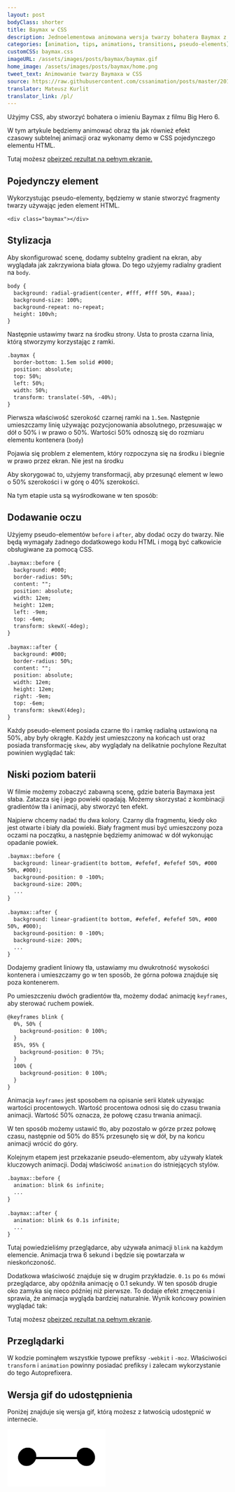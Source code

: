 ```yaml
---
layout: post
bodyClass: shorter
title: Baymax w CSS
description: Jednoelementowa animowana wersja twarzy bohatera Baymax z filmu Big Hero 6.
categories: [animation, tips, animations, transitions, pseudo-elements]
customCSS: baymax.css
imageURL: /assets/images/posts/baymax/baymax.gif
home_image: /assets/images/posts/baymax/home.png
tweet_text: Animowanie twarzy Baymaxa w CSS
source: https://raw.githubusercontent.com/cssanimation/posts/master/2015-02-18-baymax.md
translator: Mateusz Kurlit
translator_link: /pl/
---
```


Użyjmy CSS, aby stworzyć bohatera o imieniu Baymax z filmu Big Hero 6.

W tym artykule będziemy animować obraz tła jak r&oacute;wnież efekt czasowy&nbsp;subtelnej animacji oraz wykonamy demo w CSS&nbsp;pojedynczego elementu HTML.

<section class="demo-container baymax-container"><a href="http://codepen.io/donovanh/full/ZYaMjw/" class="baymax"></a></section>

Tutaj możesz [obejrzeć rezultat na pełnym ekranie.](http://codepen.io/donovanh/full/ZYaMjw/)

## Pojedynczy element

Wykorzystując pseudo-elementy, będziemy w stanie stworzyć fragmenty twarzy używając jeden element HTML. 
 
    <div class="baymax"></div>

## Stylizacja

Aby skonfigurować scenę, dodamy subtelny gradient na ekran, aby wyglądała jak zakrzywiona biała głowa. Do tego użyjemy radialny gradient na `body`.
 
    body {
      background: radial-gradient(center, #fff, #fff 50%, #aaa);
      background-size: 100%;
      background-repeat: no-repeat;
      height: 100vh;
    }

Następnie ustawimy twarz na środku strony. Usta to prosta czarna linia, kt&oacute;rą stworzymy korzystając z ramki.
 
    .baymax {
      border-bottom: 1.5em solid #000;
      position: absolute;
      top: 50%;
      left: 50%;
      width: 50%;
      transform: translate(-50%, -40%);
    }

Pierwsza właściwość szerokość czarnej ramki na `1.5em`. Następnie umieszczamy linię używając pozycjonowania absolutnego, przesuwając w d&oacute;ł o 50% i w prawo o 50%. Wartości 50% odnoszą się do rozmiaru elementu kontenera (`body`)

Pojawia się problem z elementem, kt&oacute;ry rozpoczyna się na środku i biegnie w prawo przez ekran. Nie jest na środku

Aby skorygować to, użyjemy transformacji, aby przesunąć element w lewo o 50% szerokości i w g&oacute;rę o 40% szerokości.

Na tym etapie usta są wyśrodkowane w ten spos&oacute;b:

<section class="demo-container baymax-container"><span class="baymax no-pseudo-elements"></span></section>

## Dodawanie oczu

Użyjemy pseudo-element&oacute;w `before` i `after`, aby dodać oczy do twarzy. Nie będą wymagały żadnego dodatkowego kodu HTML i mogą być całkowicie obsługiwane za pomocą CSS.
 
    .baymax::before {
      background: #000;
      border-radius: 50%;
      content: "";
      position: absolute;
      width: 12em;
      height: 12em;
      left: -9em;
      top: -6em;
      transform: skewX(-4deg);
    }

    .baymax::after {
      background: #000;
      border-radius: 50%;
      content: "";
      position: absolute;
      width: 12em;
      height: 12em;
      right: -9em;
      top: -6em;
      transform: skewX(4deg);
    }

Każdy pseudo-element posiada czarne tło i ramkę radialną ustawioną na 50%, aby były okrągłe. Każdy jest umieszczony na końcach ust oraz posiada transformację `skew`, aby wyglądały na delikatnie pochylone Rezultat powinien wyglądać tak:

<section class="demo-container baymax-container"><span class="baymax no-animation"></span></section>

## Niski poziom baterii

W filmie możemy zobaczyć zabawną scenę, gdzie bateria Baymaxa jest słaba. Zatacza się i jego powieki opadają. Możemy skorzystać z kombinacji gradient&oacute;w tła i animacji, aby stworzyć ten efekt.

Najpierw chcemy nadać tłu dwa kolory. Czarny dla fragmentu, kiedy oko jest otwarte i biały dla powieki. Biały fragment musi być umieszczony poza oczami na początku, a następnie będziemy animować w d&oacute;ł wykonując opadanie powiek.
 
    .baymax::before {
      background: linear-gradient(to bottom, #efefef, #efefef 50%, #000 50%, #000);
      background-position: 0 -100%;
      background-size: 200%;
      ...
    }

    .baymax::after {
      background: linear-gradient(to bottom, #efefef, #efefef 50%, #000 50%, #000);
      background-position: 0 -100%;
      background-size: 200%;
      ...
    }

Dodajemy gradient liniowy tła, ustawiamy mu dwukrotność wysokości kontenera i umieszczamy go w ten spos&oacute;b, że g&oacute;rna połowa znajduje się poza kontenerem.

Po umieszczeniu dw&oacute;ch gradient&oacute;w tła, możemy dodać animację `keyframes`, aby sterować ruchem powiek.
 
    @keyframes blink {
      0%, 50% {
        background-position: 0 100%;
      }
      85%, 95% {
        background-position: 0 75%;
      }
      100% {
        background-position: 0 100%;
      }
    }

Animacja `keyframes` jest sposobem na opisanie serii klatek używając wartości procentowych. Wartość procentowa odnosi się do czasu trwania animacji. Wartość 50% oznacza, że połowę czasu trwania animacji.

W ten spos&oacute;b możemy ustawić tło, aby pozostało w g&oacute;rze przez połowę czasu, następnie od 50% do 85% przesunęło się w d&oacute;ł, by na końcu animacji wr&oacute;cić do g&oacute;ry.

Kolejnym etapem jest przekazanie pseudo-elementom, aby używały klatek kluczowych animacji. Dodaj właściwość `animation` do istniejących styl&oacute;w.
 
    .baymax::before {
      animation: blink 6s infinite;
      ...
    }

    .baymax::after {
      animation: blink 6s 0.1s infinite;
      ...
    }

Tutaj powiedzieliśmy przeglądarce, aby używała animacji `blink` na każdym elemencie. Animacja trwa 6 sekund i będzie się powtarzała w nieskończoność.

Dodatkowa właściwość znajduje się w drugim przykładzie. `0.1s` po `6s` m&oacute;wi przeglądarce, aby op&oacute;źniła animację o 0.1 sekundy. W ten spos&oacute;b drugie oko zamyka się nieco p&oacute;źniej niż pierwsze. To dodaje efekt zmęczenia i sprawia, że animacja wygląda bardziej naturalnie. Wynik końcowy powinien wyglądać tak:

<section class="demo-container baymax-container"><a href="http://codepen.io/donovanh/full/ZYaMjw/" class="baymax"></a></section>

Tutaj możesz&nbsp;[obejrzeć rezultat na pełnym ekranie](http://codepen.io/donovanh/full/ZYaMjw/).

## Przeglądarki

W kodzie pominąłem wszystkie typowe prefiksy `-webkit` i `-moz`. Właściwości `transform` i `animation` powinny posiadać prefiksy i zalecam wykorzystanie do tego Autoprefixera. 

## Wersja gif do udostępnienia

Poniżej znajduje się wersja gif, kt&oacute;rą możesz z łatwością udostępnić w internecie.

[<img src="/assets/images/posts/baymax/baymax.gif" style="max-width:225px" />](/assets/images/posts/baymax/baymax.gif)
